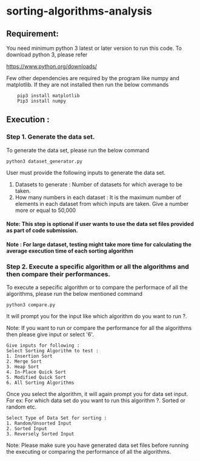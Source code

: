 # sorting-algorithms-analysis

## Requirement:

You need minimum python 3 latest or later version to run this code. To download python 3, please refer 

https://www.python.org/downloads/

Few other dependencies are required by the program like numpy and matplotlib. If they are not installed then run the below commands  

```
	pip3 install matplotlib
	Pip3 install numpy
```

## Execution :

### Step 1. Generate the data set. 

To generate the data set, please run the below command

```
python3 dataset_generator.py
```

User must provide the following inputs to generate the data set.
1. Datasets to generate : Number of datasets for which average to be taken.
2. How many numbers in each dataset : It is the maximum number of elements in each dataset from which inputs are taken. Give a number more or equal to 50,000

#### Note: This step is optional if user wants to use the data set files provided as part of code submission. 

#### Note : For large dataset, testing might take more time for calculating the average execution time of each sorting algorithm


### Step 2. Execute a specific algorithm or all the algorithms and then compare their performances. 

To execute a sepecific algorithm or to compare the performace of all the algorithms, please run the below mentioned command

```
python3 compare.py
```

It will prompt you for the input like which algorithm do you want to run ?. 

Note: If you want to run or compare the performance for all the algorithms then please give input or select '6'.

```
Give inputs for following :
Select Sorting Algorithm to test :
1. Insertion Sort
2. Merge Sort
3. Heap Sort
4. In-Place Quick Sort
5. Modified Quick Sort
6. All Sorting Algorithms
```

Once you select the algorithm, it will again prompt you for data set input. For ex: For which data set do you want to run this algorithm ?. Sorted or random etc. 

```
Select Type of Data Set for sorting :
1. Random/Unsorted Input
2. Sorted Input
3. Reversely Sorted Input
```

Note: Please make sure you have generated data set files before running the executing or comparing the performance of all the algorithms. 

